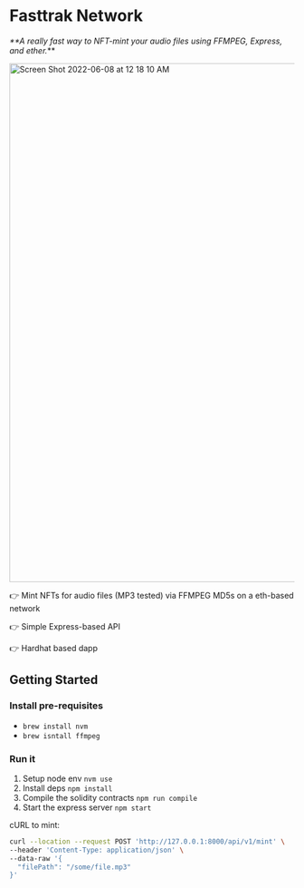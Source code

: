 # Fasttrak Network

_**A really fast way to NFT-mint your audio files using FFMPEG, Express, and ether._**

<img width="915" alt="Screen Shot 2022-06-08 at 12 18 10 AM" src="https://user-images.githubusercontent.com/12818719/172531162-0a1ead4d-19ed-4213-9e0b-323165a0e03f.png">

👉 Mint NFTs for audio files (MP3 tested) via FFMPEG MD5s on a eth-based network

👉 Simple Express-based API

👉 Hardhat based dapp

## Getting Started

### Install pre-requisites

- `brew install nvm`
- `brew isntall ffmpeg`

### Run it

1. Setup node env `nvm use`
2. Install deps `npm install`
3. Compile the solidity contracts `npm run compile`
4. Start the express server `npm start`

cURL to mint:
```bash
curl --location --request POST 'http://127.0.0.1:8000/api/v1/mint' \
--header 'Content-Type: application/json' \
--data-raw '{
  "filePath": "/some/file.mp3"
}'
```

